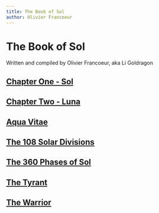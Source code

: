 ```yaml
---
title: The Book of Sol
author: Olivier Francoeur
---
```

# The Book of Sol
Written and compiled by Olivier Francoeur, aka Li Goldragon

## [Chapter One - Sol](./1-Sol.md)

## [Chapter Two - Luna](./2-Luna.md)

## [Aqua Vitae](./Aqua_Vitae.md)

## [The 108 Solar Divisions](./The_108_Solar_Divisions.md)

## [The 360 Phases of Sol](./The_360_Phases_of_Sol.md)

## [The Tyrant](./The_Tyrant.md)

## [The Warrior](./The_Warrior.md)
